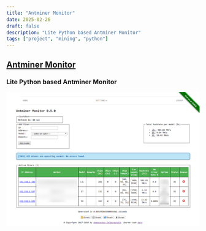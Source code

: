 ```yaml
---
title: "Antminer Monitor"
date: 2025-02-26
draft: false
description: "Lite Python based Antminer Monitor"
tags: ["project", "mining", "python"]
---
```


## [Antminer Monitor](https://github.com/anselal/antminer-monitor)

### Lite Python based Antminer Monitor

![Antminer Monitor](antminer-monitor.png)
